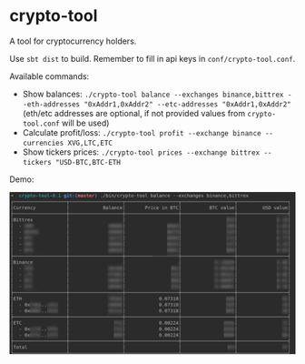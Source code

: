 # crypto-tool

A tool for cryptocurrency holders.

Use `sbt dist` to build.
Remember to fill in api keys in `conf/crypto-tool.conf`.

Available commands:

  - Show balances: `./crypto-tool balance --exchanges binance,bittrex --eth-addresses "0xAddr1,0xAddr2" --etc-addresses "0xAddr1,0xAddr2"` (eth/etc addresses are optional, if not provided values from `crypto-tool.conf` will be used)
  - Calculate profit/loss: `./crypto-tool profit --exchange binance --currencies XVG,LTC,ETC`
  - Show tickers prices: `./crypto-tool prices --exchange bittrex --tickers "USD-BTC,BTC-ETH`

Demo:

![Balance demo](https://raw.githubusercontent.com/LukasGasior1/crypto-tool/master/doc/balances_screenshot.png)
